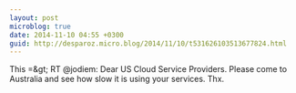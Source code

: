 ```yaml
---
layout: post
microblog: true
date: 2014-11-10 04:55 +0300
guid: http://desparoz.micro.blog/2014/11/10/t531626103513677824.html
---
```

This =&amp;gt; RT @jodiem: Dear US Cloud Service Providers. Please come to Australia and see how slow it is using your services. Thx.
